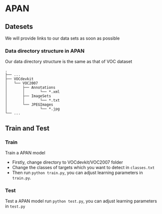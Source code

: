 # APAN

## Datesets
We will provide links to our data sets as soon as possible

### Data directory structure in APAN
Our data directory structure is the same as that of VOC dataset

```
.
├── ...
├── VOCdevkit                   
│   └── VOC2007
│       ├── Annotations
│       │       └── *.xml           
│       ├── ImageSets 
│       │       └── *.txt
│       └── JPEGImages
│               └── *.jpg
└── ...
```
## Train and Test

### Train

Train a APAN model
- Firstly, change directory to  VOCdevkit/VOC2007 folder
- Change the classes of targets which you want to detect in `classes.txt` 
- Then run `python train.py`, you can adjust learning parameters in `train.py`.

### Test

Test a APAN model
run `python test.py`, you can adjust learning parameters in `test.py`
